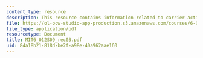 ```yaml
---
content_type: resource
description: This resource contains information related to carrier action.
file: https://ol-ocw-studio-app-production.s3.amazonaws.com/courses/6-012-microelectronic-devices-and-circuits-spring-2009/84a18b21818dbe2fa98e40a962aae160_MIT6_012S09_rec03.pdf
file_type: application/pdf
resourcetype: Document
title: MIT6_012S09_rec03.pdf
uid: 84a18b21-818d-be2f-a98e-40a962aae160
---
```

